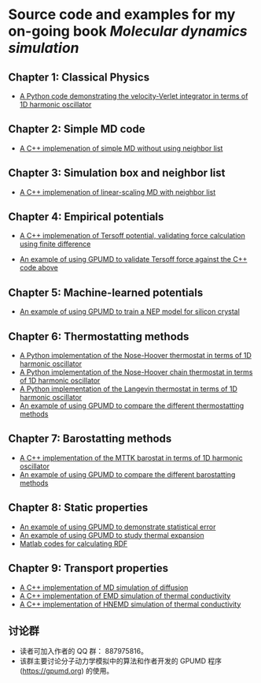 # Source code and examples for my on-going book ***Molecular dynamics simulation***

## Chapter 1: Classical Physics

* [A Python code demonstrating the velocity-Verlet integrator in terms of 1D harmonic oscillator](chapter-01-classical_physics/python-harmonic-oscillator)

## Chapter 2: Simple MD code

* [A C++ implemenation of simple MD without using neighbor list](chapter-02-simple_md/cpp-simpleMD)

## Chapter 3: Simulation box and neighbor list

* [A C++ implemenation of linear-scaling MD with neighbor list](chapter-03-linear_md/cpp-linearMD)

## Chapter 4: Empirical potentials

* [A C++ implemenation of Tersoff potential, validating force calculation using finite difference](chapter-04-empirical_potentials/cpp-tersoff-validation)

* [An example of using GPUMD to validate Tersoff force against the C++ code above](chapter-04-empirical_potentials/gpumd-tersoff)

## Chapter 5: Machine-learned potentials

* [An example of using GPUMD to train a NEP model for silicon crystal](chapter-05-machine_learned_potentials/gpumd-nep-training-Si)

## Chapter 6: Thermostatting methods
* [A Python implementation of the Nose-Hoover thermostat in terms of 1D harmonic oscillator](chapter-06-thermostat/nh)
* [A Python implementation of the Nose-Hoover chain thermostat in terms of 1D harmonic oscillator](chapter-06-thermostat/nhc)
* [A Python implementation of the Langevin thermostat in terms of 1D harmonic oscillator](chapter-06-thermostat/langevin)
* [An example of using GPUMD to compare the different thermostatting methods](chapter-06-thermostat/compare_thermostat_speed)

## Chapter 7: Barostatting methods
* [A C++ implementation of the MTTK barostat in terms of 1D harmonic oscillator](chapter-07-barostat/mttk)
* [An example of using GPUMD to compare the different barostatting methods](chapter-07-barostat/compare_barostats)

## Chapter 8: Static properties
* [An example of using GPUMD to demonstrate statistical error](chapter-08-static_properties/statistical_error)
* [An example of using GPUMD to study thermal expansion](chapter-08-static_properties/thermal_expansion)
* [Matlab codes for calculating RDF](chapter-08-static_properties/rdf)

## Chapter 9: Transport properties
* [A C++ implementation of MD simulation of diffusion](chapter-09-transport_properties/diffusion_emd_standalone)
* [A C++ implementation of EMD simulation of thermal conductivity](chapter-09-transport_properties/kappa_emd_standalone)
* [A C++ implementation of HNEMD simulation of thermal conductivity](chapter-09-transport_properties/kappa_hnemd_standalone)

## 讨论群
* 读者可加入作者的 QQ 群： 887975816。
* 该群主要讨论分子动力学模拟中的算法和作者开发的 GPUMD 程序 (https://gpumd.org) 的使用。


